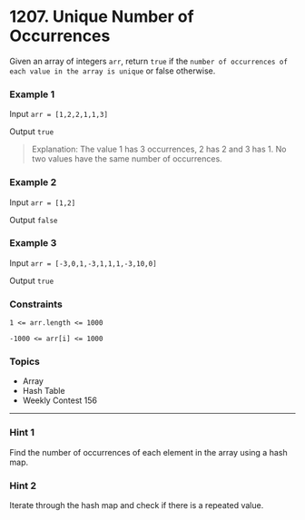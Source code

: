 # 1207. Unique Number of Occurrences

Given an array of integers `arr`, return `true` if the `number of occurrences of each value in the array is unique` or false otherwise.

 
### Example 1

Input `arr = [1,2,2,1,1,3]`

Output `true`

> Explanation: The value 1 has 3 occurrences, 2 has 2 and 3 has 1. No two values have the same number of occurrences.


### Example 2

Input `arr = [1,2]`

Output `false`


### Example 3

Input `arr = [-3,0,1,-3,1,1,1,-3,10,0]`

Output `true`
 

### Constraints

`1 <= arr.length <= 1000`

`-1000 <= arr[i] <= 1000`


### Topics

- Array
- Hash Table
- Weekly Contest 156

---

### Hint 1
Find the number of occurrences of each element in the array using a hash map.

### Hint 2
Iterate through the hash map and check if there is a repeated value.